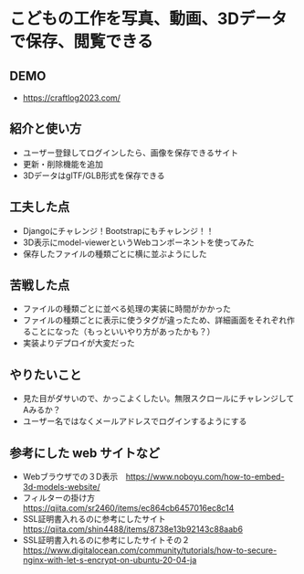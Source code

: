 # こどもの工作を写真、動画、3Dデータで保存、閲覧できる

## DEMO

  - https://craftlog2023.com/

## 紹介と使い方

  - ユーザー登録してログインしたら、画像を保存できるサイト
  - 更新・削除機能を追加
  - 3DデータはglTF/GLB形式を保存できる

## 工夫した点

 - Djangoにチャレンジ！Bootstrapにもチャレンジ！！
 - 3D表示にmodel-viewerというWebコンポーネントを使ってみた
 - 保存したファイルの種類ごとに横に並ぶようにした

## 苦戦した点

 - ファイルの種類ごとに並べる処理の実装に時間がかかった
 - ファイルの種類ごとに表示に使うタグが違ったため、詳細画面をそれぞれ作ることになった（もっといいやり方があったかも？）
 - 実装よりデプロイが大変だった

## やりたいこと
  - 見た目がダサいので、かっこよくしたい。無限スクロールにチャレンジしてAみるか？
  - ユーザー名ではなくメールアドレスでログインするようにする

## 参考にした web サイトなど
 - Webブラウザでの３D表示　https://www.noboyu.com/how-to-embed-3d-models-website/
 - フィルターの掛け方　https://qiita.com/sr2460/items/ec864cb6457016ec8c14
 - SSL証明書入れるのに参考にしたサイト　https://qiita.com/shin4488/items/8738e13b92143c88aab6
 - SSL証明書入れるのに参考にしたサイトその２　https://www.digitalocean.com/community/tutorials/how-to-secure-nginx-with-let-s-encrypt-on-ubuntu-20-04-ja
